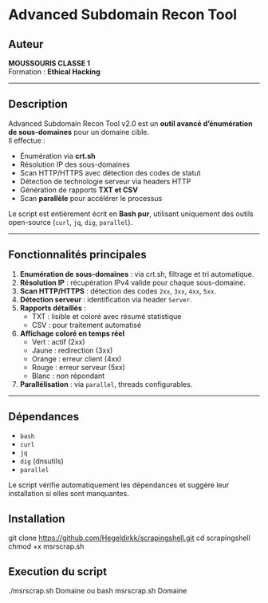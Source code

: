 # Advanced Subdomain Recon Tool 

## Auteur
**MOUSSOURIS CLASSE 1**  
Formation : **Ethical Hacking**  

---

## Description
Advanced Subdomain Recon Tool v2.0 est un **outil avancé d’énumération de sous-domaines** pour un domaine cible.  
Il effectue :  

- Énumération via **crt.sh**  
- Résolution IP des sous-domaines  
- Scan HTTP/HTTPS avec détection des codes de statut  
- Détection de technologie serveur via headers HTTP  
- Génération de rapports **TXT et CSV**  
- Scan **parallèle** pour accélérer le processus  

Le script est entièrement écrit en **Bash pur**, utilisant uniquement des outils open-source (`curl`, `jq`, `dig`, `parallel`).

---

## Fonctionnalités principales

1. **Enumération de sous-domaines** : via crt.sh, filtrage et tri automatique.  
2. **Résolution IP** : récupération IPv4 valide pour chaque sous-domaine.  
3. **Scan HTTP/HTTPS** : détection des codes `2xx`, `3xx`, `4xx`, `5xx`.  
4. **Détection serveur** : identification via header `Server`.  
5. **Rapports détaillés** :  
   - TXT : lisible et coloré avec résumé statistique  
   - CSV : pour traitement automatisé  
6. **Affichage coloré en temps réel**  
   - Vert : actif (2xx)  
   - Jaune : redirection (3xx)  
   - Orange : erreur client (4xx)  
   - Rouge : erreur serveur (5xx)  
   - Blanc : non répondant  
7. **Parallélisation** : via `parallel`, threads configurables.

---

## Dépendances

- `bash`  
- `curl`  
- `jq`  
- `dig` (dnsutils)  
- `parallel`  

Le script vérifie automatiquement les dépendances et suggère leur installation si elles sont manquantes.


## Installation


git clone https://github.com/Hegeldirkk/scrapingshell.git
cd scrapingshell
chmod +x msrscrap.sh

## Execution du script 

./msrscrap.sh Domaine ou bash msrscrap.sh Domaine

 
